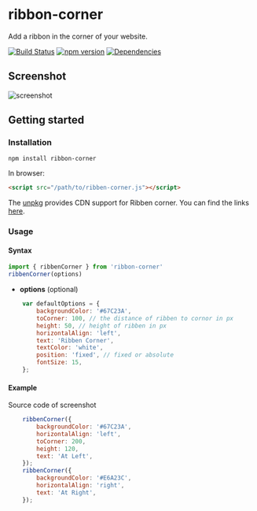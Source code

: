 # ribbon-corner
Add a ribbon in the corner of your website.

[![Build Status](https://travis-ci.com/gaoliang/ribbon-corner.svg?branch=main)](https://travis-ci.com/gaoliang/ribbon-corner) [![npm version](https://badge.fury.io/js/ribbon-corner.svg)](https://badge.fury.io/js/ribbon-corner) [![Dependencies](https://david-dm.org/gaoliang/ribbon-corner.svg)](https://david-dm.org/gaoliang/ribbon-corner.svg)

## Screenshot
![screenshot](https://raw.githubusercontent.com/gaoliang/ribbon-corner/main/docs/screenshot.jpg)


## Getting started

### Installation

```shell
npm install ribbon-corner
```

In browser:

```html
<script src="/path/to/ribben-corner.js"></script>
```

The [unpkg](https://unpkg.com/) provides CDN support for Ribben corner. You can find the links [here](http://unpkg.com/ribbon-corner).

### Usage

#### Syntax

```js
import { ribbenCorner } from 'ribbon-corner'
ribbenCorner(options)
```

- **options** (optional)
```javascript
    var defaultOptions = {
        backgroundColor: '#67C23A',
        toCorner: 100, // the distance of ribben to cornor in px
        height: 50, // height of ribben in px
        horizontalAlign: 'left',
        text: 'Ribben Corner',
        textColor: 'white',
        position: 'fixed', // fixed or absolute
        fontSize: 15,
    };
```


#### Example

Source code of screenshot
```javascript
    ribbenCorner({
        backgroundColor: '#67C23A',
        horizontalAlign: 'left',
        toCorner: 200,
        height: 120,
        text: 'At Left',
    });
    ribbenCorner({
        backgroundColor: '#E6A23C',
        horizontalAlign: 'right',
        text: 'At Right',
    });
```